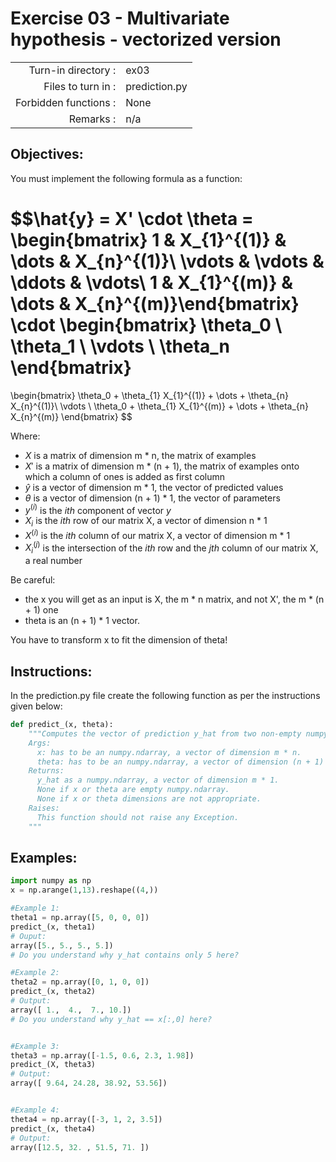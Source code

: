 # Exercise 03 - Multivariate hypothesis - vectorized version

|                         |                    |
| -----------------------:| ------------------ |
|   Turn-in directory :   |  ex03              |
|   Files to turn in :    |  prediction.py     |
|   Forbidden functions : |  None              |
|   Remarks :             |  n/a               |

## Objectives:
You must implement the following formula as a function:  

$$\hat{y} = X' \cdot \theta = 
\begin{bmatrix} 
1 & X_{1}^{(1)} & \dots & X_{n}^{(1)}\\
\vdots & \vdots & \ddots & \vdots\\
1 & X_{1}^{(m)} & \dots &  X_{n}^{(m)}\end{bmatrix}
\cdot
\begin{bmatrix}
\theta_0 \\ 
\theta_1 \\
\vdots \\
\theta_n
\end{bmatrix} 
= 
\begin{bmatrix} 
\theta_0 + \theta_{1} X_{1}^{(1)} + \dots + \theta_{n} X_{n}^{(1)}\\ 
\vdots \\ 
\theta_0 + \theta_{1} X_{1}^{(m)} + \dots + \theta_{n} X_{n}^{(m)}
\end{bmatrix} $$

Where:
- $X$ is a matrix of dimension m * n, the matrix of examples
- $X'$ is a matrix of dimension m * (n + 1), the matrix of examples onto which a column of ones is added as first column
- $\hat{y}$ is a vector of dimension m * 1, the vector of predicted values
- $\theta$ is a vector of dimension (n + 1) * 1, the vector of parameters
- $y^{(i)}$ is the *ith* component of vector $y$
- $X_i$ is the *ith* row of our matrix X, a vector of dimension n * 1
- $X^{(i)}$ is the *ith* column of our matrix X, a vector of dimension m * 1
- $X_i^{(j)}$ is the intersection of the *ith* row and the *jth* column of our matrix X, a real number


Be careful: 
- the x you will get as an input is X, the m * n matrix, and not X', the m * (n + 1) one 
- theta is an (n + 1) * 1 vector. 

You have to transform x to fit the dimension of theta!


## Instructions:
In the prediction.py file create the following function as per the instructions given below:
```python
def predict_(x, theta):
    """Computes the vector of prediction y_hat from two non-empty numpy.ndarray.
    Args:
      x: has to be an numpy.ndarray, a vector of dimension m * n.
      theta: has to be an numpy.ndarray, a vector of dimension (n + 1) * 1.
    Returns:
      y_hat as a numpy.ndarray, a vector of dimension m * 1.
      None if x or theta are empty numpy.ndarray.
      None if x or theta dimensions are not appropriate.
    Raises:
      This function should not raise any Exception.
    """
```

## Examples:
```python
import numpy as np
x = np.arange(1,13).reshape((4,))

#Example 1:
theta1 = np.array([5, 0, 0, 0])
predict_(x, theta1)
# Ouput:
array([5., 5., 5., 5.])
# Do you understand why y_hat contains only 5 here?  

#Example 2:
theta2 = np.array([0, 1, 0, 0])
predict_(x, theta2)
# Output:
array([ 1.,  4.,  7., 10.])
# Do you understand why y_hat == x[:,0] here?  


#Example 3:
theta3 = np.array([-1.5, 0.6, 2.3, 1.98])
predict_(X, theta3)
# Output:
array([ 9.64, 24.28, 38.92, 53.56])


#Example 4:
theta4 = np.array([-3, 1, 2, 3.5])
predict_(x, theta4)
# Output:
array([12.5, 32. , 51.5, 71. ])
```